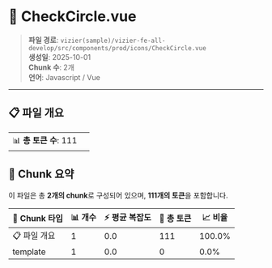 # 📄 CheckCircle.vue

> **파일 경로**: `vizier(sample)/vizier-fe-all-develop/src/components/prod/icons/CheckCircle.vue`  
> **생성일**: 2025-10-01  
> **Chunk 수**: 2개  
> **언어**: Javascript / Vue
---


## 📋 파일 개요

| | |
|--|--|
| 📊 **총 토큰 수**: 111 |  |






## 🧩 Chunk 요약

이 파일은 총 **2개의 chunk**로 구성되어 있으며, **111개의 토큰**을 포함합니다.

| 🧩 Chunk 타입 | 📊 개수 | ⚡ 평균 복잡도 | 📝 총 토큰 | 📈 비율 |
|---------------|--------|-------------|----------|--------|
| 📋 파일 개요 | 1 | 0.0 | 111 | 100.0% |
| template | 1 | 0.0 | 0 | 0.0% |

